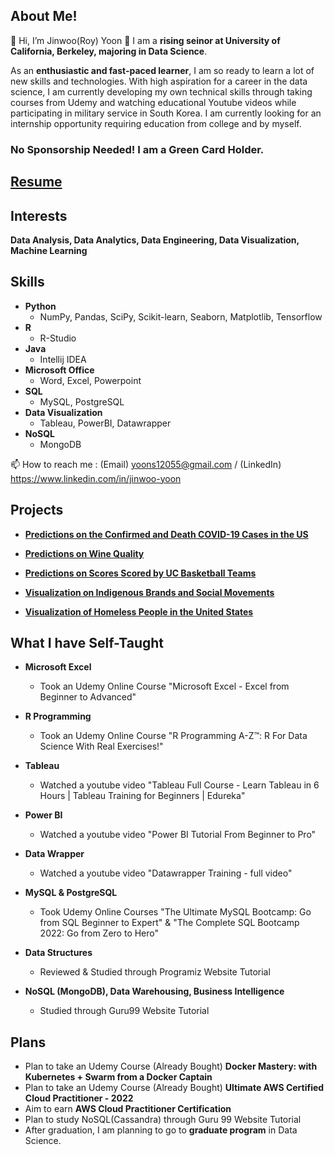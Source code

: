 ## About Me!
👋 Hi, I’m Jinwoo(Roy) Yoon 👀 I am a **rising seinor at University of California, Berkeley, majoring in Data Science**. 

As an **enthusiastic and fast-paced learner**, I am so ready to learn a lot of new skills and technologies. With high aspiration for a career in the data science, I am currently developing my own technical skills through taking courses from Udemy and watching educational Youtube videos while participating in military service in South Korea. I am currently looking for an internship opportunity requiring education from college and by myself. 

### No Sponsorship Needed! I am a Green Card Holder.

## [Resume](https://github.com/yoons12055/Jinwoo-Yoon-Resume/blob/main/Jinwoo-Yoon-Resume.pdf)

## Interests 
**Data Analysis, Data Analytics, Data Engineering, Data Visualization, Machine Learning**

## Skills
- **Python**
  - NumPy, Pandas, SciPy, Scikit-learn, Seaborn, Matplotlib, Tensorflow
- **R** 
  - R-Studio
- **Java** 
  - Intellij IDEA
- **Microsoft Office**
  - Word, Excel, Powerpoint
- **SQL**
  - MySQL, PostgreSQL
- **Data Visualization**
  - Tableau, PowerBI, Datawrapper
- **NoSQL**
  - MongoDB

📫 How to reach me : (Email) yoons12055@gmail.com  /  (LinkedIn) https://www.linkedin.com/in/jinwoo-yoon




## Projects
- **[Predictions on the Confirmed and Death COVID-19 Cases in the US](https://github.com/yoons12055/COVID19-Project)**

- **[Predictions on Wine Quality](https://github.com/yoons12055/Wine-Quality-Project)**

- **[Predictions on Scores Scored by UC Basketball Teams](https://github.com/yoons12055/UC-Basketball-Scores-Project)**

- **[Visualization on Indigenous Brands and Social Movements](https://github.com/yoons12055/Indigenous-Brands-Project)**

- **[Visualization of Homeless People in the United States](https://github.com/yoons12055/Homeless_Visualization)**

## What I have Self-Taught 
- **Microsoft Excel**
  - Took an Udemy Online Course "Microsoft Excel - Excel from Beginner to Advanced"


- **R Programming**
  - Took an Udemy Online Course "R Programming A-Z™: R For Data Science With Real Exercises!" 
- **Tableau**
  - Watched a youtube video "Tableau Full Course - Learn Tableau in 6 Hours | Tableau Training for Beginners | Edureka"
- **Power BI**
  - Watched a youtube video "Power BI Tutorial From Beginner to Pro"
- **Data Wrapper** 
  - Watched a youtube video "Datawrapper Training - full video"
- **MySQL & PostgreSQL**
  - Took Udemy Online Courses "The Ultimate MySQL Bootcamp: Go from SQL Beginner to Expert" & "The Complete SQL Bootcamp 2022: Go from Zero to Hero"
- **Data Structures**
  - Reviewed & Studied through Programiz Website Tutorial
- **NoSQL (MongoDB), Data Warehousing, Business Intelligence**
  - Studied through Guru99 Website Tutorial

## Plans
- Plan to take an Udemy Course (Already Bought) **Docker Mastery: with Kubernetes + Swarm from a Docker Captain**
- Plan to take an Udemy Course (Already Bought) **Ultimate AWS Certified Cloud Practitioner - 2022**
- Aim to earn **AWS Cloud Practitioner Certification**
- Plan to study NoSQL(Cassandra) through Guru 99 Website Tutorial
- After graduation, I am planning to go to **graduate program** in Data Science.
